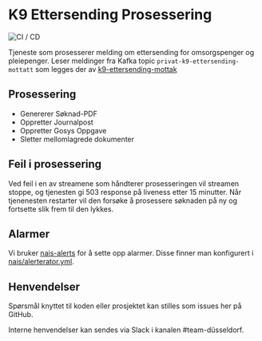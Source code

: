 # K9 Ettersending Prosessering
![CI / CD](https://github.com/navikt/k9-ettersending-prosessering/workflows/CI%20/%20CD/badge.svg)

Tjeneste som prosesserer melding om ettersending for omsorgspenger og pleiepenger.
Leser meldinger fra Kafka topic `privat-k9-ettersending-mottatt` som legges der av [k9-ettersending-mottak](https://github.com/navikt/k9-ettersending-mottak)

## Prosessering
- Genererer Søknad-PDF
- Oppretter Journalpost
- Oppretter Gosys Oppgave
- Sletter mellomlagrede dokumenter

## Feil i prosessering
Ved feil i en av streamene som håndterer prosesseringen vil streamen stoppe, og tjenesten gi 503 response på liveness etter 15 minutter.
Når tjenenesten restarter vil den forsøke å prosessere søknaden på ny og fortsette slik frem til den lykkes.

## Alarmer
Vi bruker [nais-alerts](https://doc.nais.io/observability/alerts) for å sette opp alarmer. Disse finner man konfigurert i [nais/alerterator.yml](nais/alerterator.yml).

## Henvendelser
Spørsmål knyttet til koden eller prosjektet kan stilles som issues her på GitHub.

Interne henvendelser kan sendes via Slack i kanalen #team-düsseldorf.
